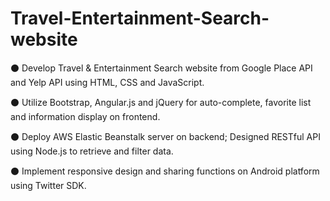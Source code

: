 # Travel-Entertainment-Search-website
⚫ Develop Travel & Entertainment Search website from Google Place API and Yelp API using HTML,
CSS and JavaScript.

⚫ Utilize Bootstrap, Angular.js and jQuery for auto-complete, favorite list and information display on
frontend.

⚫ Deploy AWS Elastic Beanstalk server on backend; Designed RESTful API using Node.js to retrieve
and filter data.

⚫ Implement responsive design and sharing functions on Android platform using Twitter SDK.
